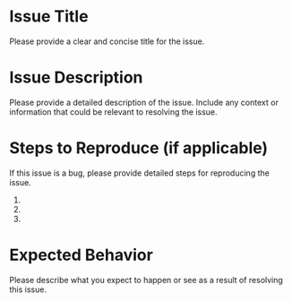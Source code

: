 # Issue Title

Please provide a clear and concise title for the issue.

# Issue Description

Please provide a detailed description of the issue. Include any context or information that could be relevant to resolving the issue.

# Steps to Reproduce (if applicable)

If this issue is a bug, please provide detailed steps for reproducing the issue.

1.
2.
3.

# Expected Behavior

Please describe what you expect to happen or see as a result of resolving this issue.


